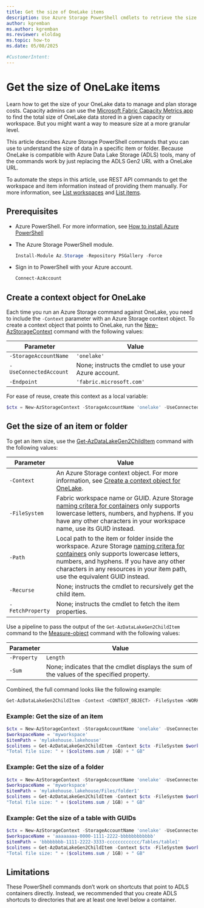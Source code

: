 ```yaml
---
title: Get the size of OneLake items
description: Use Azure Storage PowerShell cmdlets to retrieve the size of an item, folder, or table in OneLake.
author: kgremban
ms.author: kgremban
ms.reviewer: eloldag
ms.topic: how-to
ms.date: 05/08/2025

#CustomerIntent:
---
```


# Get the size of OneLake items

Learn how to get the size of your OneLake data to manage and plan storage costs. Capacity admins can use the [Microsoft Fabric Capacity Metrics app](../enterprise/metrics-app-storage-page.md) to find the total size of OneLake data stored in a given capacity or workspace. But you might want a way to measure size at a more granular level.

This article describes Azure Storage PowerShell commands that you can use to understand the size of data in a specific item or folder. Because OneLake is compatible with Azure Data Lake Storage (ADLS) tools, many of the commands work by just replacing the ADLS Gen2 URL with a OneLake URL.

To automate the steps in this article, use REST API commands to get the workspace and item information instead of providing them manually. For more information, see [List workspaces](/rest/api/fabric/core/workspaces/list-workspaces) and [List items](/rest/api/fabric/core/items/list-items).

## Prerequisites

* Azure PowerShell. For more information, see [How to install Azure PowerShell](/powershell/azure/install-azure-powershell)

* The Azure Storage PowerShell module.

  ```powershell
  Install-Module Az.Storage -Repository PSGallery -Force
  ```

* Sign in to PowerShell with your Azure account.

   ```powershell
   Connect-AzAccount
   ```

## Create a context object for OneLake

Each time you run an Azure Storage command against OneLake, you need to include the `-Context` parameter with an Azure Storage context object. To create a context object that points to OneLake, run the [New-AzStorageContext](/powershell/module/az.storage/new-azstoragecontext) command with the following values:

| Parameter | Value |
| --------- | ----- |
| `-StorageAccountName` | `'onelake'` |
| `-UseConnectedAccount` | None; instructs the cmdlet to use your Azure account. |
| `-Endpoint` | `'fabric.microsoft.com'` |

For ease of reuse, create this context as a local variable:

```powershell
$ctx = New-AzStorageContext -StorageAccountName 'onelake' -UseConnectedAccount -endpoint 'fabric.microsoft.com'
```

## Get the size of an item or folder

To get an item size, use the [Get-AzDataLakeGen2ChildItem](/powershell/module/az.storage/get-azdatalakegen2childitem) command with the following values:

| Parameter | Value |
| --------- | ----- |
| `-Context` | An Azure Storage context object. For more information, see [Create a context object for OneLake](#create-a-context-object-for-onelake). |
| `-FileSystem` | Fabric workspace name or GUID. Azure Storage [naming critera for containers](/rest/api/storageservices/naming-and-referencing-containers--blobs--and-metadata#container-names) only supports lowercase letters, numbers, and hyphens. If you have any other characters in your workspace name, use its GUID instead. |
| `-Path` | Local path to the item or folder inside the workspace. Azure Storage [naming critera for containers](/rest/api/storageservices/naming-and-referencing-containers--blobs--and-metadata#container-names) only supports lowercase letters, numbers, and hyphens. If you have any other characters in any resources in your item path, use the equivalent GUID instead. |
| `-Recurse` | None; instructs the cmdlet to recursively get the child item. |
| `-FetchProperty` | None; instructs the cmdlet to fetch the item properties. |

Use a pipeline to pass the output of the `Get-AzDataLakeGen2ChildItem` command to the [Measure-object](/powershell/module/microsoft.powershell.utility/measure-object) command with the following values:

| Parameter | Value |
| --------- | ----- |
| `-Property` | `Length` |
| `-Sum` | None; indicates that the cmdlet displays the sum of the values of the specified property. |

Combined, the full command looks like the following example:

```powershell
Get-AzDataLakeGen2ChildItem -Context <CONTEXT_OBJECT> -FileSystem <WORKSPACE_NAME> -Path <ITEM_PATH> -Recurse -FetchProperty | Measure-Object -property Length -sum
```

### Example: Get the size of an item

```powershell
$ctx = New-AzStorageContext -StorageAccountName 'onelake' -UseConnectedAccount -endpoint 'fabric.microsoft.com'
$workspaceName = 'myworkspace'
$itemPath = 'mylakehouse.lakehouse'
$colitems = Get-AzDataLakeGen2ChildItem -Context $ctx -FileSystem $workspaceName -Path $itemPath -Recurse -FetchProperty | Measure-Object -property Length -sum
"Total file size: " + ($colitems.sum / 1GB) + " GB"
```

### Example: Get the size of a folder

```powershell
$ctx = New-AzStorageContext -StorageAccountName 'onelake' -UseConnectedAccount -endpoint 'fabric.microsoft.com'
$workspaceName = 'myworkspace'
$itemPath = 'mylakehouse.lakehouse/Files/folder1'
$colitems = Get-AzDataLakeGen2ChildItem -Context $ctx -FileSystem $workspaceName -Path $itemPath -Recurse -FetchProperty | Measure-Object -property Length -sum
"Total file size: " + ($colitems.sum / 1GB) + " GB"
```

### Example: Get the size of a table with GUIDs

```powershell
$ctx = New-AzStorageContext -StorageAccountName 'onelake' -UseConnectedAccount -endpoint 'fabric.microsoft.com'
$workspaceName = 'aaaaaaaa-0000-1111-2222-bbbbbbbbbbbb'
$itemPath = 'bbbbbbbb-1111-2222-3333-cccccccccccc/Tables/table1'
$colitems = Get-AzDataLakeGen2ChildItem -Context $ctx -FileSystem $workspaceName -Path $itemPath -Recurse -FetchProperty | Measure-Object -property Length -sum
"Total file size: " + ($colitems.sum / 1GB) + " GB"
```

## Limitations

These PowerShell commands don’t work on shortcuts that point to ADLS containers directly. Instead, we recommended that you create ADLS shortcuts to directories that are at least one level below a container.